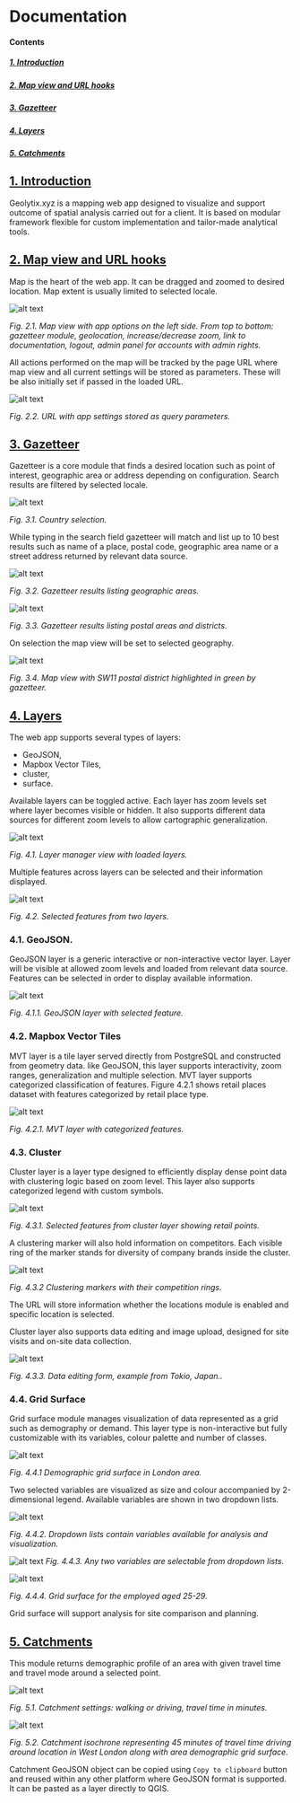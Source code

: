 # Documentation

#### Contents
##### [1. Introduction](#introduction)
##### [2. Map view and URL hooks](#map)
##### [3. Gazetteer](#gazetteer)
##### [4. Layers](#layers)
##### [5. Catchments](#catchments)

## [1. Introduction](#introduction)

Geolytix.xyz is a mapping web app designed to visualize and support outcome of spatial analysis carried out for a client. It is based on modular framework flexible for custom implementation and tailor-made analytical tools.

## [2. Map view and URL hooks](#map)

Map is the heart of the web app. It can be dragged and zoomed to desired location. Map extent is usually limited to selected locale.

![alt text](https://user-images.githubusercontent.com/7070711/36906522-094477dc-1e2e-11e8-9828-7e3bab4fbdc3.png)

*Fig. 2.1. Map view with app options on the left side. From top to bottom: gazetteer module, geolocation, increase/decrease zoom, link to documentation, logout, admin panel for accounts with admin rights.*

All actions performed on the map will be tracked by the page URL where map view and all current settings will be stored as parameters. These will be also initially set if passed in the loaded URL.

![alt text](https://user-images.githubusercontent.com/7070711/36907015-5927f67e-1e2f-11e8-8698-dd6854690e2c.png)

*Fig. 2.2. URL with app settings stored as query parameters.*

## [3. Gazetteer](#gazetteer)

Gazetteer is a core module that finds a desired location such as point of interest, geographic area or address depending on configuration. Search results are filtered by selected locale.

![alt text](https://user-images.githubusercontent.com/7070711/33710873-d99f1fe6-db39-11e7-86d6-a82e37831873.png)

*Fig. 3.1. Country selection.*

While typing in the search field gazetteer will match and list up to 10 best results such as name of a place, postal code, geographic area name or a street address returned by relevant data source.

![alt text](https://user-images.githubusercontent.com/7070711/33710874-d9c5db68-db39-11e7-8cc3-286967d833db.png)

*Fig. 3.2. Gazetteer results listing geographic areas.*

![alt text](https://user-images.githubusercontent.com/7070711/33710875-d9dabefc-db39-11e7-819f-f671b42b6876.png)

*Fig. 3.3. Gazetteer results listing postal areas and districts.*

On selection the map view will be set to selected geography.

![alt text](https://user-images.githubusercontent.com/7070711/33710876-d9ee2aaa-db39-11e7-8d27-127bcfa035ff.png)

*Fig. 3.4. Map view with SW11 postal district highlighted in green by gazetteer.*

## [4. Layers](#layers)

The web app supports several types of layers:
- GeoJSON,
- Mapbox Vector Tiles,
- cluster,
- surface.

Available layers can be toggled active. Each layer has zoom levels set where layer becomes visible or hidden. It also supports different data sources for different zoom levels to allow cartographic generalization.

![alt text](https://user-images.githubusercontent.com/7070711/36932588-e25b5740-1ec2-11e8-99cb-fa0e3a0e95ec.png)

*Fig. 4.1. Layer manager view with loaded layers.*

Multiple features across layers can be selected and their information displayed.

![alt text](https://user-images.githubusercontent.com/7070711/36932785-8efdc1d8-1ec6-11e8-841b-25b5e47be3ca.png)

*Fig. 4.2. Selected features from two layers.*

### 4.1. GeoJSON.

GeoJSON layer is a generic interactive or non-interactive vector layer. Layer will be visible at allowed zoom levels and loaded from relevant data source. Features can be selected in order to display available information.

![alt text](https://user-images.githubusercontent.com/7070711/36932732-87c755c4-1ec5-11e8-91c1-682416bc467c.png)

*Fig. 4.1.1. GeoJSON layer with selected feature.*

### 4.2. Mapbox Vector Tiles

MVT layer is a tile layer served directly from PostgreSQL and constructed from geometry data. like GeoJSON, this layer supports interactivity, zoom ranges, generalization and multiple selection.
MVT layer supports categorized classification of features. Figure 4.2.1 shows retail places dataset with features categorized by retail place type.

![alt text](https://user-images.githubusercontent.com/7070711/36933494-88d22c94-1ed1-11e8-8500-095cf170aac4.png)

*Fig. 4.2.1. MVT layer with categorized features.*

### 4.3. Cluster

Cluster layer is a layer type designed to efficiently display dense point data with clustering logic based on zoom level. This layer also supports categorized legend with custom symbols.

![alt text](https://user-images.githubusercontent.com/7070711/36933582-7fe7a526-1ed3-11e8-9659-89bfa597e1a5.png)

*Fig. 4.3.1. Selected features from cluster layer showing retail points.*

A clustering marker will also hold information on competitors. Each visible ring of the marker stands for diversity of company brands inside the cluster.

![alt text](https://user-images.githubusercontent.com/7070711/33710879-da2aaa16-db39-11e7-85fd-e12f4a4d80b2.png)

*Fig. 4.3.2 Clustering markers with their competition rings.*

The URL will store information whether the locations module is enabled and specific location is selected.

Cluster layer also supports data editing and image upload, designed for site visits and on-site data collection.

![alt text](https://user-images.githubusercontent.com/7070711/36933884-621432c6-1ed8-11e8-921e-cb23b295137e.png)

*Fig. 4.3.3. Data editing form, example from Tokio, Japan..*

### 4.4. Grid Surface

Grid surface module manages visualization of data represented as a grid such as demography or demand. This layer type is non-interactive but fully customizable with its variables, colour palette and number of classes.

![alt text](https://user-images.githubusercontent.com/7070711/33710880-da5079e4-db39-11e7-90ad-7b3491480890.png)

*Fig. 4.4.1 Demographic grid surface in London area.*

Two selected variables are visualized as size and colour accompanied by 2-dimensional legend. Available variables are shown in two dropdown lists.


![alt text](https://user-images.githubusercontent.com/7070711/36933693-85dff06c-1ed5-11e8-9dfa-48ad394d2a1b.png)

*Fig. 4.4.2. Dropdown lists contain variables available for analysis and visualization.*

![alt text](https://user-images.githubusercontent.com/7070711/36933694-85f70ea0-1ed5-11e8-9f02-b8fc4a523af0.png)
*Fig. 4.4.3. Any two variables are selectable from dropdown lists.*

![alt text](https://user-images.githubusercontent.com/7070711/33710883-da9a1f0e-db39-11e7-9107-17c51a68bcb6.png)

*Fig. 4.4.4. Grid surface for the employed aged 25-29.*

Grid surface will support analysis for site comparison and planning.

## [5. Catchments](#catchments)

This module returns demographic profile of an area with given travel time and travel mode around a selected point.

![alt text](https://user-images.githubusercontent.com/7070711/36933790-f83e4ad6-1ed6-11e8-90f0-3809b1cd0f5d.png)

*Fig. 5.1. Catchment settings: walking or driving, travel time in minutes.*

![alt text](https://user-images.githubusercontent.com/7070711/36933791-f8572d58-1ed6-11e8-983a-618359b271c0.png)

*Fig. 5.2. Catchment isochrone representing 45 minutes of travel time driving around location in West London along with area demographic grid surface.*

Catchment GeoJSON object can be copied using `Copy to clipboard` button and reused within any other platform where GeoJSON format is supported. It can be pasted as a layer directly to QGIS.
